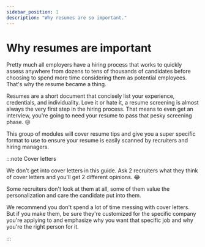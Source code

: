 ```yaml
---
sidebar_position: 1
description: "Why resumes are so important."
---
```


# Why resumes are important

Pretty much all employers have a hiring process that works to quickly assess anywhere from dozens to tens of thousands of candidates before choosing to spend more time considering them as potential employees. That's why the resume became a thing.

Resumes are a short document that concisely list your experience, credentials, and individuality. Love it or hate it, a resume screening is almost always the very first step in the hiring process. That means to even get an interview, you're going to need your resume to pass that pesky screening phase. 😖

This group of modules will cover resume tips and give you a super specific format to use to ensure your resume is easily scanned by recruiters and hiring managers.

:::note Cover letters

We don't get into cover letters in this guide. Ask 2 recruiters what they think of cover letters and you'll get 2 different opinions. 😂

Some recruiters don't look at them at all, some of them value the personalization and care the candidate put into them.

We recommend you don't spend a lot of time messing with cover letters. But if you make them, be sure they're customized for the specific company you're applying to and emphasize why you want that specific job and why you're the right person for it.

:::